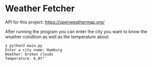 # Weather Fetcher

API for this project: https://openweathermap.org/

After running the program you can enter the city you want to know the weather condition as well as the temperature about.

```
❯ python3 main.py
Enter a city name: Hamburg
Weather: broken clouds
Temperature: 6.07°`
```
